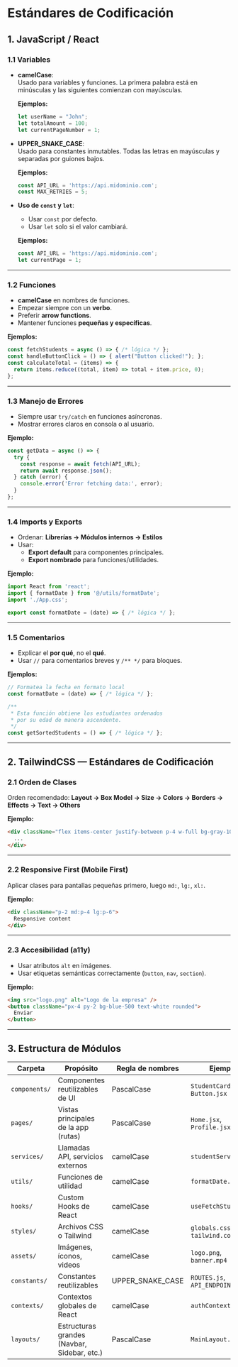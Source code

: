 
# Estándares de Codificación

## 1. JavaScript / React

### 1.1 Variables

- **camelCase**:  
  Usado para variables y funciones. La primera palabra está en minúsculas y las siguientes comienzan con mayúsculas.

  **Ejemplos:**
  ```js
  let userName = "John";
  let totalAmount = 100;
  let currentPageNumber = 1;
  ```

- **UPPER_SNAKE_CASE**:  
  Usado para constantes inmutables. Todas las letras en mayúsculas y separadas por guiones bajos.

  **Ejemplos:**
  ```js
  const API_URL = 'https://api.midominio.com';
  const MAX_RETRIES = 5;
  ```

- **Uso de `const` y `let`**:  
  - Usar `const` por defecto.
  - Usar `let` solo si el valor cambiará.

  **Ejemplos:**
  ```js
  const API_URL = 'https://api.midominio.com';
  let currentPage = 1;
  ```

---

### 1.2 Funciones

- **camelCase** en nombres de funciones.
- Empezar siempre con un **verbo**.
- Preferir **arrow functions**.
- Mantener funciones **pequeñas y específicas**.

**Ejemplos:**
```js
const fetchStudents = async () => { /* lógica */ };
const handleButtonClick = () => { alert("Button clicked!"); };
const calculateTotal = (items) => {
  return items.reduce((total, item) => total + item.price, 0);
};
```

---

### 1.3 Manejo de Errores

- Siempre usar `try/catch` en funciones asíncronas.
- Mostrar errores claros en consola o al usuario.

**Ejemplo:**
```js
const getData = async () => {
  try {
    const response = await fetch(API_URL);
    return await response.json();
  } catch (error) {
    console.error('Error fetching data:', error);
  }
};
```

---

### 1.4 Imports y Exports

- Ordenar: **Librerías → Módulos internos → Estilos**
- Usar:
  - **Export default** para componentes principales.
  - **Export nombrado** para funciones/utilidades.

**Ejemplo:**
```js
import React from 'react';
import { formatDate } from '@/utils/formatDate';
import './App.css';

export const formatDate = (date) => { /* lógica */ };
```

---

### 1.5 Comentarios

- Explicar el **por qué**, no el **qué**.
- Usar `//` para comentarios breves y `/** */` para bloques.

**Ejemplos:**
```js
// Formatea la fecha en formato local
const formatDate = (date) => { /* lógica */ };

/**
 * Esta función obtiene los estudiantes ordenados
 * por su edad de manera ascendente.
 */
const getSortedStudents = () => { /* lógica */ };
```

---

## 2. TailwindCSS — Estándares de Codificación

### 2.1 Orden de Clases

Orden recomendado: **Layout → Box Model → Size → Colors → Borders → Effects → Text → Others**

**Ejemplo:**
```html
<div className="flex items-center justify-between p-4 w-full bg-gray-100 border rounded-lg shadow-md text-gray-900">
  ...
</div>
```

---

### 2.2 Responsive First (Mobile First)

Aplicar clases para pantallas pequeñas primero, luego `md:`, `lg:`, `xl:`.

**Ejemplo:**
```html
<div className="p-2 md:p-4 lg:p-6">
  Responsive content
</div>
```

---

### 2.3 Accesibilidad (a11y)

- Usar atributos `alt` en imágenes.
- Usar etiquetas semánticas correctamente (`button`, `nav`, `section`).

**Ejemplo:**
```html
<img src="logo.png" alt="Logo de la empresa" />
<button className="px-4 py-2 bg-blue-500 text-white rounded">
  Enviar
</button>
```

---

## 3. Estructura de Módulos

| Carpeta       | Propósito                                       | Regla de nombres         | Ejemplos                         |
|---------------|--------------------------------------------------|---------------------------|----------------------------------|
| `components/` | Componentes reutilizables de UI                  | PascalCase                | `StudentCard.jsx`, `Button.jsx` |
| `pages/`      | Vistas principales de la app (rutas)             | PascalCase                | `Home.jsx`, `Profile.jsx`       |
| `services/`   | Llamadas API, servicios externos                 | camelCase                 | `studentService.js`             |
| `utils/`      | Funciones de utilidad                            | camelCase                 | `formatDate.js`                 |
| `hooks/`      | Custom Hooks de React                            | camelCase                 | `useFetchStudents.js`           |
| `styles/`     | Archivos CSS o Tailwind                          | camelCase                 | `globals.css`, `tailwind.config.js` |
| `assets/`     | Imágenes, íconos, videos                         | camelCase                 | `logo.png`, `banner.mp4`        |
| `constants/`  | Constantes reutilizables                         | UPPER_SNAKE_CASE          | `ROUTES.js`, `API_ENDPOINTS.js` |
| `contexts/`   | Contextos globales de React                      | camelCase                 | `authContext.js`                |
| `layouts/`    | Estructuras grandes (Navbar, Sidebar, etc.)     | PascalCase                | `MainLayout.jsx`                |
